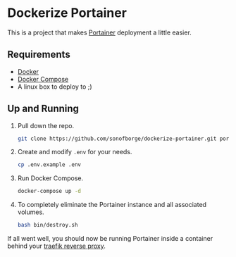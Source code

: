 # Dockerize Portainer

This is a project that makes [Portainer](https://www.portainer.io/) deployment a little easier.

## Requirements

*   [Docker](https://docs.docker.com/install/)
*   [Docker Compose](https://docs.docker.com/compose/install/)
*   A linux box to deploy to ;)

## Up and Running

1.  Pull down the repo.

    ```bash
    git clone https://github.com/sonofborge/dockerize-portainer.git portainer
    ```

1.  Create and modify `.env` for your needs.

    ```bash
    cp .env.example .env
    ```

1.  Run Docker Compose.

    ```bash
    docker-compose up -d
    ```

1.  To completely eliminate the Portainer instance and all associated volumes.

    ```bash
    bash bin/destroy.sh
    ```

If all went well,
you should now be running Portainer inside a container behind your
[traefik reverse proxy](https://github.com/sonofborge/dockerize-traefik).

